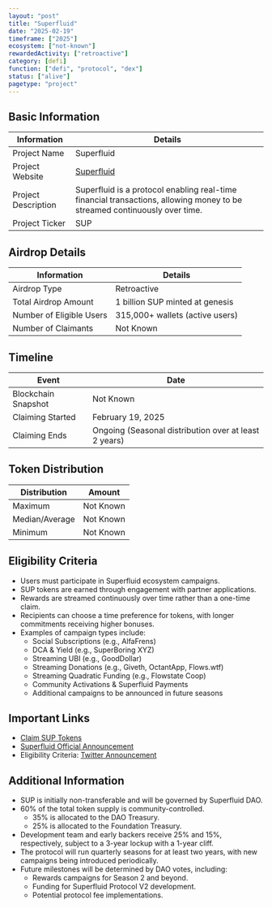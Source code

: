 ```yaml
---
layout: "post"
title: "Superfluid"
date: "2025-02-19"
timeframe: ["2025"]
ecosystem: ["not-known"]
rewardedActivity: ["retroactive"]
category: [defi]
function: ["defi", "protocol", "dex"]
status: ["alive"]
pagetype: "project"
---
```


## Basic Information

| Information         | Details                                                                                                                   |
| ------------------- | ------------------------------------------------------------------------------------------------------------------------- |
| Project Name        | Superfluid                                                                                                                |
| Project Website     | [Superfluid](https://superfluid.org)                                                                                      |
| Project Description | Superfluid is a protocol enabling real-time financial transactions, allowing money to be streamed continuously over time. |
| Project Ticker      | SUP                                                                                                                       |

## Airdrop Details

| Information              | Details                         |
| ------------------------ | ------------------------------- |
| Airdrop Type             | Retroactive                     |
| Total Airdrop Amount     | 1 billion SUP minted at genesis |
| Number of Eligible Users | 315,000+ wallets (active users) |
| Number of Claimants      | Not Known                       |

## Timeline

| Event               | Date                                                  |
| ------------------- | ----------------------------------------------------- |
| Blockchain Snapshot | Not Known                                             |
| Claiming Started    | February 19, 2025                                     |
| Claiming Ends       | Ongoing (Seasonal distribution over at least 2 years) |

## Token Distribution

| Distribution   | Amount    |
| -------------- | --------- |
| Maximum        | Not Known |
| Median/Average | Not Known |
| Minimum        | Not Known |

## Eligibility Criteria

- Users must participate in Superfluid ecosystem campaigns.
- SUP tokens are earned through engagement with partner applications.
- Rewards are streamed continuously over time rather than a one-time claim.
- Recipients can choose a time preference for tokens, with longer commitments receiving higher bonuses.
- Examples of campaign types include:
  - Social Subscriptions (e.g., AlfaFrens)
  - DCA & Yield (e.g., SuperBoring XYZ)
  - Streaming UBI (e.g., GoodDollar)
  - Streaming Donations (e.g., Giveth, OctantApp, Flows.wtf)
  - Streaming Quadratic Funding (e.g., Flowstate Coop)
  - Community Activations & Superfluid Payments
  - Additional campaigns to be announced in future seasons

## Important Links

- [Claim SUP Tokens](https://claim.superfluid.org)
- [Superfluid Official Announcement](https://superfluid.org/post/introducing-sup-the-superfluid-token)
- Eligibility Criteria: [Twitter Announcement](https://x.com/Superfluid_HQ/status/1892236026925773206)

## Additional Information

- SUP is initially non-transferable and will be governed by Superfluid DAO.
- 60% of the total token supply is community-controlled.
  - 35% is allocated to the DAO Treasury.
  - 25% is allocated to the Foundation Treasury.
- Development team and early backers receive 25% and 15%, respectively, subject to a 3-year lockup with a 1-year cliff.
- The protocol will run quarterly seasons for at least two years, with new campaigns being introduced periodically.
- Future milestones will be determined by DAO votes, including:
  - Rewards campaigns for Season 2 and beyond.
  - Funding for Superfluid Protocol V2 development.
  - Potential protocol fee implementations.